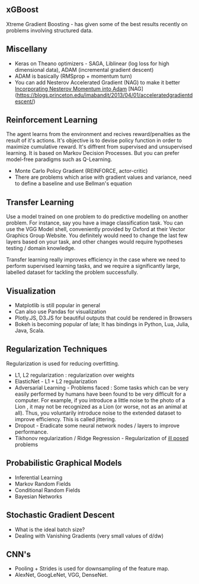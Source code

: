 ## xGBoost

Xtreme Gradient Boosting - has given some of the best results recently on problems involving structured data.

## Miscellany
- Keras on Theano optimizers - SAGA, Liblinear (log loss for high dimensional data), ADAM (incremental gradient descent)
- ADAM is basically (RMSprop + momentum turn)
- You can add Nesterov Accelerated Gradient (NAG) to make it better
  [Incorporating Nesterov Momentum into Adam](http://cs229.stanford.edu/proj2015/054_report.pdf)
  [NAG] (https://blogs.princeton.edu/imabandit/2013/04/01/acceleratedgradientdescent/)
  

## Reinforcement Learning
The agent learns from the environment and recives reward/penalties as the result of it's actions. It's objective is to devise policy function in order to maximize cumulative reward.
It's diffrent from supervised and unsupervised learning.
It is based on Markov Decision Processes. But you can prefer model-free paradigms such as Q-Learning.
- Monte Carlo Policy Gradient (REINFORCE, actor-critic)
- There are problems which arise with gradient values and variance, need to define a baseline and use Bellman's equation

## Transfer Learning
Use a model trained on one problem to do predictive modelling on another problem.
For instance, say you have a image classification task.
You can use the VGG Model shell, conveniently provided by Oxford at their Vector Graphics Group Website.
You definitely would need to change the last few layers based on your task, and other changes would require
hypotheses testing / domain knowledge.

Transfer learning really improves efficiency in the case where we need to perform supervised learning tasks, and we require
a significantly large, labelled dataset for tackling the problem successfully.

## Visualization
- Matplotlib is still popular in general
- Can also use Pandas for visualization
- Plotly.JS, D3.JS  for beautiful outputs that could be rendered in Browsers
- Bokeh is becoming popular of late; It has bindings in Python, Lua, Julia, Java, Scala.

## Regularization Techniques
Regularization is used for reducing overfitting.

- L1, L2 regularization : regularization over weights
- ElasticNet - L1 + L2 regularization
- Adversarial Learning - Problems faced : Some tasks which can be very easily performed by humans have been found to be very difficult for a computer. For example, if you introduce a little noise to the photo of a Lion , it may not be recognized as a Lion (or worse, not as an animal at all). Thus, you voluntarily introduce noise to the extended dataset to improve efficiency. This is called jittering.
- Dropout - Eradicate some neural network nodes / layers to improve performance.
- Tikhonov regularization / Ridge Regression - Regularization of [ill posed](https://en.wikipedia.org/wiki/Well-posed_problem) problems 

## Probabilistic Graphical Models
- Inferential Learning
- Markov Random Fields
- Conditional Random Fields
- Bayesian Networks

## Stochastic Gradient Descent
- What is the ideal batch size?
- Dealing with Vanishing Gradients (very small values of d/dw)

## CNN's
- Pooling + Strides is used for downsampling of the feature map.
- AlexNet, GoogLeNet, VGG, DenseNet.
